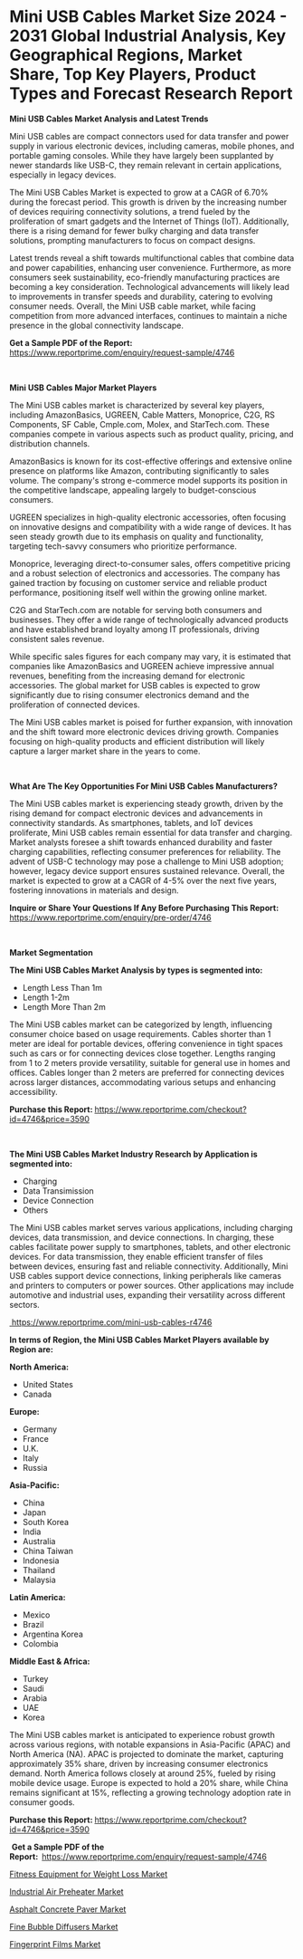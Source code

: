 <p><h1>Mini USB Cables Market Size 2024 - 2031 Global Industrial Analysis, Key Geographical Regions, Market Share, Top Key Players, Product Types and Forecast Research Report</h1></p><p><strong>Mini USB Cables Market Analysis and Latest Trends</strong></p>
<p><p>Mini USB cables are compact connectors used for data transfer and power supply in various electronic devices, including cameras, mobile phones, and portable gaming consoles. While they have largely been supplanted by newer standards like USB-C, they remain relevant in certain applications, especially in legacy devices.</p><p>The Mini USB Cables Market is expected to grow at a CAGR of 6.70% during the forecast period. This growth is driven by the increasing number of devices requiring connectivity solutions, a trend fueled by the proliferation of smart gadgets and the Internet of Things (IoT). Additionally, there is a rising demand for fewer bulky charging and data transfer solutions, prompting manufacturers to focus on compact designs.</p><p>Latest trends reveal a shift towards multifunctional cables that combine data and power capabilities, enhancing user convenience. Furthermore, as more consumers seek sustainability, eco-friendly manufacturing practices are becoming a key consideration. Technological advancements will likely lead to improvements in transfer speeds and durability, catering to evolving consumer needs. Overall, the Mini USB cable market, while facing competition from more advanced interfaces, continues to maintain a niche presence in the global connectivity landscape.</p></p>
<p><strong>Get a Sample PDF of the Report:&nbsp;</strong> <a href="https://www.reportprime.com/enquiry/request-sample/4746">https://www.reportprime.com/enquiry/request-sample/4746</a></p>
<p>&nbsp;</p>
<p><strong>Mini USB Cables Major Market Players</strong></p>
<p><p>The Mini USB cables market is characterized by several key players, including AmazonBasics, UGREEN, Cable Matters, Monoprice, C2G, RS Components, SF Cable, Cmple.com, Molex, and StarTech.com. These companies compete in various aspects such as product quality, pricing, and distribution channels.</p><p>AmazonBasics is known for its cost-effective offerings and extensive online presence on platforms like Amazon, contributing significantly to sales volume. The company's strong e-commerce model supports its position in the competitive landscape, appealing largely to budget-conscious consumers.</p><p>UGREEN specializes in high-quality electronic accessories, often focusing on innovative designs and compatibility with a wide range of devices. It has seen steady growth due to its emphasis on quality and functionality, targeting tech-savvy consumers who prioritize performance.</p><p>Monoprice, leveraging direct-to-consumer sales, offers competitive pricing and a robust selection of electronics and accessories. The company has gained traction by focusing on customer service and reliable product performance, positioning itself well within the growing online market.</p><p>C2G and StarTech.com are notable for serving both consumers and businesses. They offer a wide range of technologically advanced products and have established brand loyalty among IT professionals, driving consistent sales revenue.</p><p>While specific sales figures for each company may vary, it is estimated that companies like AmazonBasics and UGREEN achieve impressive annual revenues, benefiting from the increasing demand for electronic accessories. The global market for USB cables is expected to grow significantly due to rising consumer electronics demand and the proliferation of connected devices.</p><p>The Mini USB cables market is poised for further expansion, with innovation and the shift toward more electronic devices driving growth. Companies focusing on high-quality products and efficient distribution will likely capture a larger market share in the years to come.</p></p>
<p>&nbsp;</p>
<p><strong>What Are The Key Opportunities For Mini USB Cables Manufacturers?</strong></p>
<p><p>The Mini USB cables market is experiencing steady growth, driven by the rising demand for compact electronic devices and advancements in connectivity standards. As smartphones, tablets, and IoT devices proliferate, Mini USB cables remain essential for data transfer and charging. Market analysts foresee a shift towards enhanced durability and faster charging capabilities, reflecting consumer preferences for reliability. The advent of USB-C technology may pose a challenge to Mini USB adoption; however, legacy device support ensures sustained relevance. Overall, the market is expected to grow at a CAGR of 4-5% over the next five years, fostering innovations in materials and design.</p></p>
<p><strong>Inquire or Share Your Questions If Any Before Purchasing This Report:</strong> <a href="https://www.reportprime.com/enquiry/pre-order/4746">https://www.reportprime.com/enquiry/pre-order/4746</a></p>
<p>&nbsp;</p>
<p><strong>Market Segmentation</strong></p>
<p><strong>The Mini USB Cables Market Analysis by types is segmented into:</strong></p>
<p><ul><li>Length Less Than 1m</li><li>Length 1-2m</li><li>Length More Than 2m</li></ul></p>
<p><p>The Mini USB cables market can be categorized by length, influencing consumer choice based on usage requirements. Cables shorter than 1 meter are ideal for portable devices, offering convenience in tight spaces such as cars or for connecting devices close together. Lengths ranging from 1 to 2 meters provide versatility, suitable for general use in homes and offices. Cables longer than 2 meters are preferred for connecting devices across larger distances, accommodating various setups and enhancing accessibility.</p></p>
<p><strong>Purchase this Report:&nbsp;</strong><a href="https://www.reportprime.com/checkout?id=4746&price=3590">https://www.reportprime.com/checkout?id=4746&price=3590</a></p>
<p>&nbsp;</p>
<p><strong>The Mini USB Cables Market Industry Research by Application is segmented into:</strong></p>
<p><ul><li>Charging</li><li>Data Transimission</li><li>Device Connection</li><li>Others</li></ul></p>
<p><p>The Mini USB cables market serves various applications, including charging devices, data transmission, and device connections. In charging, these cables facilitate power supply to smartphones, tablets, and other electronic devices. For data transmission, they enable efficient transfer of files between devices, ensuring fast and reliable connectivity. Additionally, Mini USB cables support device connections, linking peripherals like cameras and printers to computers or power sources. Other applications may include automotive and industrial uses, expanding their versatility across different sectors.</p></p>
<p><a href="https://www.reportprime.com/mini-usb-cables-r4746">&nbsp;https://www.reportprime.com/mini-usb-cables-r4746</a></p>
<p><strong>In terms of Region, the Mini USB Cables Market Players available by Region are:</strong></p>
<p>
    <p> <strong> North America: </strong>
        <ul>
            <li>United States</li>
            <li>Canada</li>
        </ul>
        </p> 
    <p> <strong> Europe: </strong>
        <ul>
            <li>Germany</li>
            <li>France</li>
            <li>U.K.</li>
            <li>Italy</li>
            <li>Russia</li>
        </ul>
        </p> 
    <p> <strong> Asia-Pacific: </strong>
        <ul>
            <li>China</li>
            <li>Japan</li>
            <li>South Korea</li>
            <li>India</li>
            <li>Australia</li>
            <li>China Taiwan</li>
            <li>Indonesia</li>
            <li>Thailand</li>
            <li>Malaysia</li>
        </ul>
        </p> 
    <p> <strong> Latin America: </strong>
        <ul>
            <li>Mexico</li>
            <li>Brazil</li>
            <li>Argentina Korea</li>
            <li>Colombia</li>
        </ul>
        </p> 
    <p> <strong> Middle East & Africa: </strong>
        <ul>
            <li>Turkey</li>
            <li>Saudi</li>
            <li>Arabia</li>
            <li>UAE</li>
            <li>Korea</li>
        </ul>
    </p>
    </p>
<p><p>The Mini USB cables market is anticipated to experience robust growth across various regions, with notable expansions in Asia-Pacific (APAC) and North America (NA). APAC is projected to dominate the market, capturing approximately 35% share, driven by increasing consumer electronics demand. North America follows closely at around 25%, fueled by rising mobile device usage. Europe is expected to hold a 20% share, while China remains significant at 15%, reflecting a growing technology adoption rate in consumer goods.</p></p>
<p><strong>Purchase this Report: </strong><a href="https://www.reportprime.com/checkout?id=4746&price=3590">https://www.reportprime.com/checkout?id=4746&price=3590</a></p>
<p>&nbsp;<strong>Get a Sample PDF of the Report:&nbsp;&nbsp;</strong><a href="https://www.reportprime.com/enquiry/request-sample/4746">https://www.reportprime.com/enquiry/request-sample/4746</a></p>
<p><strong></strong></p>
<p><p><a href="https://www.linkedin.com/pulse/fitness-equipment-weight-loss-market-share-size-trends-miypc?trackingId=geiWLej%2FTruCD1UeSc1Xtg%3D%3D">Fitness Equipment for Weight Loss Market</a></p><p><a href="https://www.linkedin.com/pulse/industrial-air-preheater-market-research-report-forecast-vxysc?trackingId=vo4MOn3cQ1ukR6pEfoeTdA%3D%3D">Industrial Air Preheater Market</a></p><p><a href="https://www.linkedin.com/pulse/comprehensive-look-product-type-small-sized-paving-widthmedium-sized-0cqoc?trackingId=aqNLDJjnS1Gw0wssjWWTgg%3D%3D">Asphalt Concrete Paver Market</a></p><p><a href="https://issuu.com/reportprime-2/docs/fine-bubble-diffusers-market-size-2_e9457b24cd0c64">Fine Bubble Diffusers Market</a></p><p><a href="https://issuu.com/reportprime-2/docs/fingerprint-films-market-size-2030._55ddb8c2ef0c36">Fingerprint Films Market</a></p></p>
